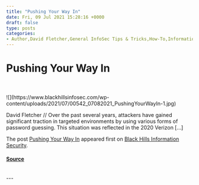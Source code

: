 ```yaml
---
title: "Pushing Your Way In"
date: Fri, 09 Jul 2021 15:28:16 +0000
draft: false
type: posts
categories: 
- Author,David Fletcher,General InfoSec Tips & Tricks,How-To,Informational,InfoSec 101,Red Team,Red Team Tools
---
```

# Pushing Your Way In

<br/>

<br/>
![](https://www.blackhillsinfosec.com/wp-content/uploads/2021/07/00542_07082021_PushingYourWayIn-1.jpg)

David Fletcher // Over the past several years, attackers have gained significant traction in targeted environments by using various forms of password guessing. This situation was reflected in the 2020 Verizon \[…\]

The post [Pushing Your Way In](https://www.blackhillsinfosec.com/pushing-your-way-in/) appeared first on [Black Hills Information Security](https://www.blackhillsinfosec.com).

#### [Source](https://www.blackhillsinfosec.com/pushing-your-way-in/)

<br/>
---
